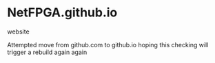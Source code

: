 NetFPGA.github.io
=================

website

Attempted move from github.com to github.io
hoping this checking will trigger a rebuild
again again
